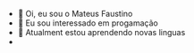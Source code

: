 - 👋 Oi, eu sou o Mateus Faustino
- 👀 Eu sou interessado em progamação
- 🌱 Atualment estou aprendendo novas linguas
-
